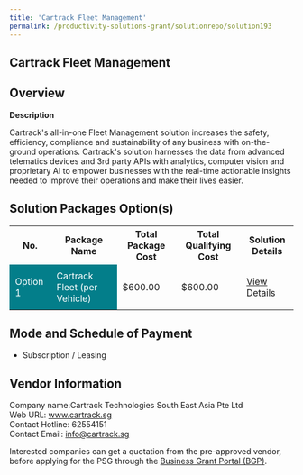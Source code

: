 ```yaml
---
title: 'Cartrack Fleet Management'
permalink: /productivity-solutions-grant/solutionrepo/solution193
---
```


## Cartrack Fleet Management

## Overview

**Description**

Cartrack's all-in-one Fleet Management solution increases the safety, efficiency, compliance and sustainability of any business with on-the-ground operations. Cartrack's solution harnesses the data from advanced telematics devices and 3rd party APIs with analytics, computer vision and proprietary AI to empower businesses with the real-time actionable insights needed to improve their operations and make their lives easier.

## Solution Packages Option(s)

<table>
<tr>
<th><b>No.</b></th>
<th><b>Package Name</b></th>
<th><b>Total Package Cost</b></th>
<th><b>Total Qualifying Cost</b></th>
<th><b>Solution Details</b></th>
</tr>
<tr>
<td style='padding: 10px; background-color: #037E8A; color: #FFFFFF;'>Option 1</td>
<td style='padding: 10px; background-color: #037E8A; color: #FFFFFF;'>Cartrack Fleet (per Vehicle)</td>
<td style='padding: 10px;'>$600.00</td>
<td style='padding: 10px;'>$600.00</td>
<td style='padding: 10px;'><a href='/images/psg/Cartrack_Cartrack_Fleet_Management_Desensitised_Part1.pdf' target='_blank'>View Details</a></td>
</tr>
</table>

## Mode and Schedule of Payment

 - Subscription / Leasing

## Vendor Information

 Company name:Cartrack Technologies South East Asia Pte Ltd<br>Web URL: www.cartrack.sg <br>Contact Hotline: 62554151 <br>Contact Email: info@cartrack.sg 

Interested companies can get a quotation from the pre-approved vendor, before applying for the PSG through the <a href='https://www.businessgrants.gov.sg/' target='_blank' rel='noopener'>Business Grant Portal (BGP)</a>.

<script src="/jquery/resize-tables.js"></script>
